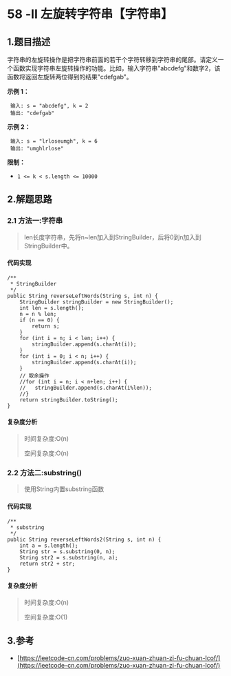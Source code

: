 # 58 -Ⅱ 左旋转字符串【字符串】

## 1.题目描述

字符串的左旋转操作是把字符串前面的若干个字符转移到字符串的尾部。请定义一个函数实现字符串左旋转操作的功能。比如，输入字符串"abcdefg"和数字2，该函数将返回左旋转两位得到的结果"cdefgab"。

**示例 1：**

```text
 输入: s = "abcdefg", k = 2
 输出: "cdefgab"
```

**示例 2：**

```text
 输入: s = "lrloseumgh", k = 6
 输出: "umghlrlose"
```

**限制：**

* `1 <= k < s.length <= 10000`

## 2.解题思路

### 2.1 方法一:字符串

> len长度字符串，先将n~len加入到StringBuilder，后将0到n加入到StringBuilder中。

#### 代码实现

```text
/**
 * StringBuilder
 */
public String reverseLeftWords(String s, int n) {
    StringBuilder stringBuilder = new StringBuilder();
    int len = s.length();
    n = n % len;
    if (n == 0) {
        return s;
    }
    for (int i = n; i < len; i++) {
        stringBuilder.append(s.charAt(i));
    }
    for (int i = 0; i < n; i++) {
        stringBuilder.append(s.charAt(i));
    }
    // 取余操作
    //for (int i = n; i < n+len; i++) {
    //   stringBuilder.append(s.charAt(i%len));
    //}
    return stringBuilder.toString();
}
```

#### 复杂度分析

> 时间复杂度:O\(n\)
>
> 空间复杂度:O\(n\)

### 2.2 方法二:substring\(\)

> 使用String内置substring函数

#### 代码实现

```text
/**
 * substring
 */
public String reverseLeftWords2(String s, int n) {
    int a = s.length();
    String str = s.substring(0, n);
    String str2 = s.substring(n, a);
    return str2 + str;
}
```

#### 复杂度分析

> 时间复杂度:O\(n\)
>
> 空间复杂度:O\(1\)

## 3.参考

* [https://leetcode-cn.com/problems/zuo-xuan-zhuan-zi-fu-chuan-lcof/](https://leetcode-cn.com/problems/zuo-xuan-zhuan-zi-fu-chuan-lcof/)

